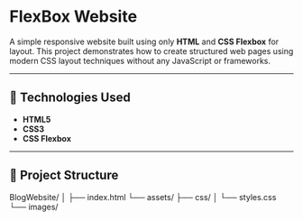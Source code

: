 # FlexBox Website

A simple responsive website built using only **HTML** and **CSS Flexbox** for layout. This project demonstrates how to create structured web pages using modern CSS layout techniques without any JavaScript or frameworks.

---

## 🧰 Technologies Used

- **HTML5**
- **CSS3**
- **CSS Flexbox**

---

## 📁 Project Structure

BlogWebsite/
│
├── index.html
└── assets/
├── css/
│ └── styles.css
└── images/

